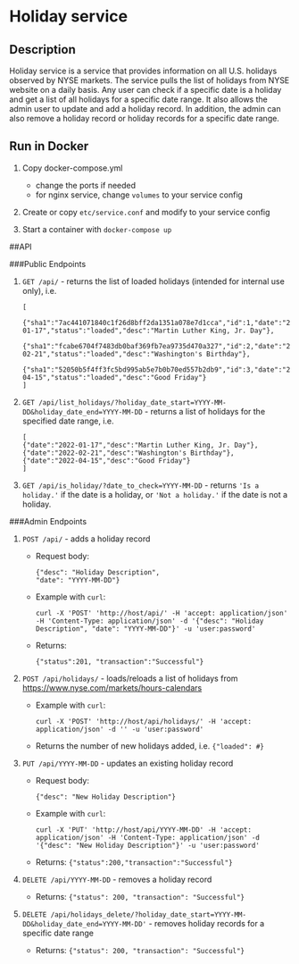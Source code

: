 # Holiday service

## Description

Holiday service is a service that provides information on all U.S. holidays observed by NYSE markets.
The service pulls the list of holidays from NYSE website on a daily basis.
Any user can check if a specific date is a holiday and get a list of all holidays for a specific date range.
It also allows the admin user to update and add a holiday record. 
In addition, the admin can also remove a holiday record or holiday records for a specific date range.

## Run in Docker

1. Copy docker-compose.yml
    
    - change the ports if needed
    - for nginx service, change `volumes` to your service config

2. Create or copy `etc/service.conf` and modify to your service config
3. Start a container with `docker-compose up`

##API

###Public Endpoints

1. `GET /api/` - returns the list of loaded holidays (intended for internal use only), i.e.
    ```
    [
     {"sha1":"7ac441071840c1f26d8bff2da1351a078e7d1cca","id":1,"date":"2022-01-17","status":"loaded","desc":"Martin Luther King, Jr. Day"},
     {"sha1":"fcabe6704f7483db0baf369fb7ea9735d470a327","id":2,"date":"2022-02-21","status":"loaded","desc":"Washington's Birthday"},
     {"sha1":"52050b5f4ff3fc5bd995ab5e7b0b70ed557b2db9","id":3,"date":"2022-04-15","status":"loaded","desc":"Good Friday"}
    ]
    ```
2. `GET /api/list_holidays/?holiday_date_start=YYYY-MM-DD&holiday_date_end=YYYY-MM-DD` - returns a list of holidays for the specified date range, i.e.
    ```
    [
    {"date":"2022-01-17","desc":"Martin Luther King, Jr. Day"},
    {"date":"2022-02-21","desc":"Washington's Birthday"},
    {"date":"2022-04-15","desc":"Good Friday"}
    ]
    ```
3. `GET /api/is_holiday/?date_to_check=YYYY-MM-DD` - returns `'Is a holiday.'` if the date is a holiday, or `'Not a holiday.'` if the date is not a holiday.

###Admin Endpoints

1. `POST /api/` - adds a holiday record

   - Request body:
       ```
       {"desc": "Holiday Description", 
       "date": "YYYY-MM-DD"}
       ```
   - Example with `curl`:
       ```
       curl -X 'POST' 'http://host/api/' -H 'accept: application/json' -H 'Content-Type: application/json' -d '{"desc": "Holiday Description", "date": "YYYY-MM-DD"}' -u 'user:password'
       ```
   - Returns: 
       ```
       {"status":201, "transaction":"Successful"}
       ```

2. `POST /api/holidays/` - loads/reloads a list of holidays from https://www.nyse.com/markets/hours-calendars

   - Example with `curl`:
       ```
       curl -X 'POST' 'http://host/api/holidays/' -H 'accept: application/json' -d '' -u 'user:password'
       ```

   - Returns the number of new holidays added, i.e. 
   `{"loaded": #}`


3. `PUT /api/YYYY-MM-DD` - updates an existing holiday record

   - Request body:
       ```
       {"desc": "New Holiday Description"}
       ```
   - Example with `curl`:
       ```
       curl -X 'PUT' 'http://host/api/YYYY-MM-DD' -H 'accept: application/json' -H 'Content-Type: application/json' -d '{"desc": "New Holiday Description"}' -u 'user:password'
       ```
   - Returns: `{"status":200,"transaction":"Successful"}`


4. `DELETE /api/YYYY-MM-DD` - removes a holiday record

   - Returns: `{"status": 200, "transaction": "Successful"}`


5. `DELETE /api/holidays_delete/?holiday_date_start=YYYY-MM-DD&holiday_date_end=YYYY-MM-DD'` - removes holiday records for a specific date range

   - Returns: `{"status": 200, "transaction": "Successful"}`
   